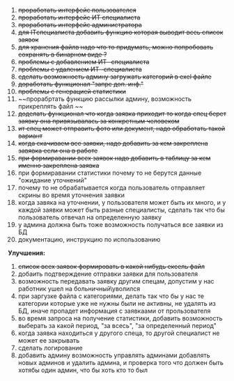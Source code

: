 1. ~~проработать интерфейс пользователся~~
2. ~~проработать интерфейс ИТ специалиста~~
3. ~~проработать интерфейс администратора~~
4. ~~для ITспециалиста добавить функцию которая выводит всеь список заявок~~
5. ~~для хранения файлв надо что то придумать, можно попробовать сохранять в бинарном виде ?~~
6.  ~~проблемы с добавлением ИТ -специалиста~~
7.  ~~проблемы с удалением ИТ -специалиста~~
8.  ~~сделать возможность админу загружать категорий в exel файле~~  
9.  ~~доработать функционал "запрс доп. инф."~~
10. ~~проблемы с генерацией статистики~~ 
11. ~~прорабртать функцию рассылки админу, возможность прикреплять файл ~~
12. ~~доделать функционал что когда заявка приходит то когда спец берет заявку она привязывалась за конкретным человеком~~ 
13. ~~ит спец может отправить фото или документ, надо обработать такой вариант~~
14. ~~когда скачиваем все заявки, надо добавить за кем закреплена завявка если она в работе~~ 
15. ~~при формиравании всех заявок надо добавить в таблицу за кем именно закреплена заявка~~ 
16. при формиравании статистики почему то не берутся данные "ожидание уточнений"
17. почему то не обрабатывается когда пользователь отправляет скрины во время уточнения заявки
18. когда завяка на уточнении, у пользователя может быть их много, и у каждой заявки может быть разные специалисты, сделать так что бы пользователь отвечал на определенную заявку 
19. у админа должна быть тоже возможность получаться все заявки из БД 
20. документацию, инструкцию по использованию


__Улучшения:__
1. ~~список всех заявок формировать в какой нибудь ексель файл~~
2.  добаить подтверждение отправки заявки для пользователя  
3. возможность передавать заявку другим спецам, допустим у нас работник ушел на больничный\уволился 
4. при заргузке файла с категориями, делать так что бы у нас те категории которые уже не нужны были не активны, не удалять из БД, иначе пропадет информация с заявкаами от прользователя
6. во время запроса на получение статистики, добавить возможность выберать за какой период, "за всесь", "за определенный период"
7. когда заявка находиться у другого спеца, то другой специалист не может ее закрывать 
8. сделать логирование
9. добавить админу возможность управлять админами добавлять новых админов и удалить админа, и проверка того что должен быть хотябы один админ, что бы хоть кто то был  
   